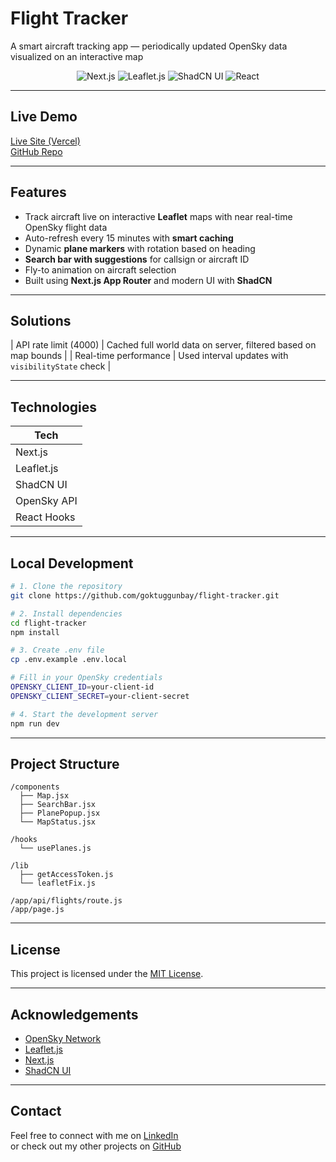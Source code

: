 # Flight Tracker

A smart aircraft tracking app — periodically updated OpenSky data visualized on an interactive map

<p align="center">
  <img src="https://img.shields.io/badge/Next.js-000?logo=next.js&logoColor=white" alt="Next.js" />
  <img src="https://img.shields.io/badge/Leaflet-199900?logo=leaflet&logoColor=white" alt="Leaflet.js" />
  <img src="https://img.shields.io/badge/ShadCN%20UI-4A00E0?style=flat&logo=tailwind-css&logoColor=white" alt="ShadCN UI" /> 
  <img src="https://img.shields.io/badge/React-20232A?logo=react&logoColor=61DAFB" alt="React" />
</p>

---

## Live Demo

[Live Site (Vercel)](https://flighttracker-xi.vercel.app)  
[GitHub Repo](https://github.com/goktuggunbay/flighttracker)

---

## Features


- Track aircraft live on interactive **Leaflet** maps with near real-time OpenSky flight data
- Auto-refresh every 15 minutes with **smart caching**
- Dynamic **plane markers** with rotation based on heading
- **Search bar with suggestions** for callsign or aircraft ID
- Fly-to animation on aircraft selection
- Built using **Next.js App Router** and modern UI with **ShadCN**

---

## Solutions


| API rate limit (4000) | Cached full world data on server, filtered based on map bounds |
| Real-time performance | Used interval updates with `visibilityState` check |


---

## Technologies

| Tech        |
|-------------|
| Next.js     |
| Leaflet.js  |
| ShadCN UI   |
| OpenSky API |
| React Hooks |

---

## Local Development

```bash
# 1. Clone the repository
git clone https://github.com/goktuggunbay/flight-tracker.git

# 2. Install dependencies
cd flight-tracker
npm install

# 3. Create .env file
cp .env.example .env.local

# Fill in your OpenSky credentials
OPENSKY_CLIENT_ID=your-client-id
OPENSKY_CLIENT_SECRET=your-client-secret

# 4. Start the development server
npm run dev
```

---

## Project Structure

```
/components
  ├── Map.jsx
  ├── SearchBar.jsx
  ├── PlanePopup.jsx
  └── MapStatus.jsx

/hooks
  └── usePlanes.js

/lib
  ├── getAccessToken.js
  └── leafletFix.js

/app/api/flights/route.js
/app/page.js
```

---

## License

This project is licensed under the [MIT License](LICENSE).

---

## Acknowledgements

- [OpenSky Network](https://opensky-network.org/)
- [Leaflet.js](https://leafletjs.com/)
- [Next.js](https://nextjs.org/)
- [ShadCN UI](https://ui.shadcn.dev/)

---

## Contact

Feel free to connect with me on [LinkedIn](https://www.linkedin.com/in/goktuggunbay/)  
or check out my other projects on [GitHub](https://github.com/goktuggunbay)
